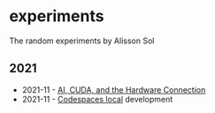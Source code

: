 # experiments

The random experiments by Alisson Sol

## 2021

- 2021-11 - [AI, CUDA, and the Hardware Connection](2021/2021-11.experiments.CUDA.md)
- 2021-11 - [Codespaces local](2021/2021-11.experiments.Codespaces.local.md) development